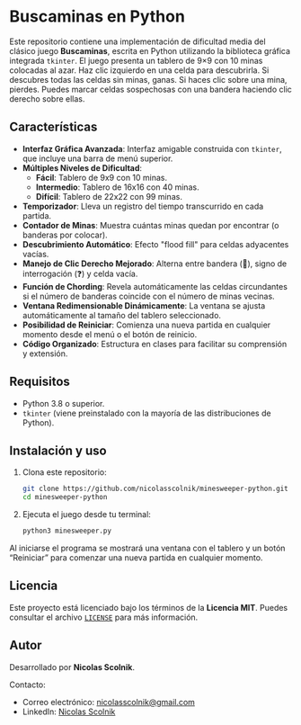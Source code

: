 # Buscaminas en Python

Este repositorio contiene una implementación de dificultad media del clásico
juego **Buscaminas**, escrita en Python utilizando la biblioteca gráfica
integrada `tkinter`.  El juego presenta un tablero de 9×9 con 10 minas
colocadas al azar.  Haz clic izquierdo en una celda para descubrirla.  Si
descubres todas las celdas sin minas, ganas.  Si haces clic sobre una
mina, pierdes.  Puedes marcar celdas sospechosas con una bandera
haciendo clic derecho sobre ellas.

## Características

-   **Interfaz Gráfica Avanzada**: Interfaz amigable construida con `tkinter`, que incluye una barra de menú superior.
-   **Múltiples Niveles de Dificultad**:
    * **Fácil**: Tablero de 9x9 con 10 minas.
    * **Intermedio**: Tablero de 16x16 con 40 minas.
    * **Difícil**: Tablero de 22x22 con 99 minas.
-   **Temporizador**: Lleva un registro del tiempo transcurrido en cada partida.
-   **Contador de Minas**: Muestra cuántas minas quedan por encontrar (o banderas por colocar).
-   **Descubrimiento Automático**: Efecto "flood fill" para celdas adyacentes vacías.
-   **Manejo de Clic Derecho Mejorado**: Alterna entre bandera (🚩), signo de interrogación (❓) y celda vacía.
-   **Función de Chording**: Revela automáticamente las celdas circundantes si el número de banderas coincide con el número de minas vecinas.
-   **Ventana Redimensionable Dinámicamente**: La ventana se ajusta automáticamente al tamaño del tablero seleccionado.
-   **Posibilidad de Reiniciar**: Comienza una nueva partida en cualquier momento desde el menú o el botón de reinicio.
-   **Código Organizado**: Estructura en clases para facilitar su comprensión y extensión.

## Requisitos

- Python 3.8 o superior.
- `tkinter` (viene preinstalado con la mayoría de las distribuciones de Python).

## Instalación y uso

1. Clona este repositorio:
   ```bash
   git clone https://github.com/nicolasscolnik/minesweeper-python.git
   cd minesweeper-python
   ```
2. Ejecuta el juego desde tu terminal:
   ```bash
   python3 minesweeper.py
   ```

Al iniciarse el programa se mostrará una ventana con el tablero y un botón
“Reiniciar” para comenzar una nueva partida en cualquier momento.

## Licencia

Este proyecto está licenciado bajo los términos de la **Licencia MIT**.  Puedes
consultar el archivo [`LICENSE`](LICENSE) para más información.

## Autor

Desarrollado por **Nicolas Scolnik**.

Contacto:

- Correo electrónico: <nicolasscolnik@gmail.com>
- LinkedIn: [Nicolas Scolnik](https://www.linkedin.com/in/nicolas-scolnik-it/)
